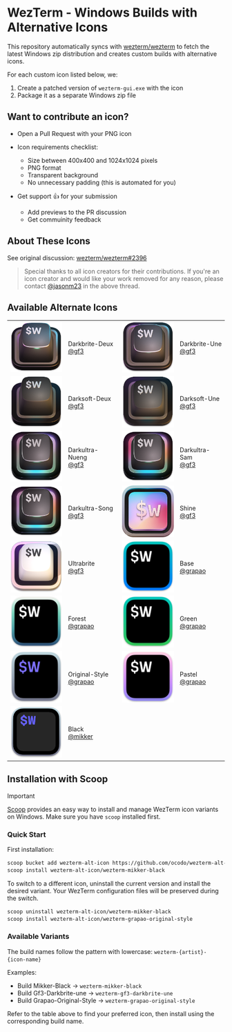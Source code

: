 # WezTerm - Windows Builds with Alternative Icons

This repository automatically syncs with [wezterm/wezterm](https://github.com/wezterm/wezterm) to fetch the latest Windows zip distribution and creates custom builds with alternative icons.

For each custom icon listed below, we:
1. Create a patched version of `wezterm-gui.exe` with the icon
2. Package it as a separate Windows zip file

## Want to contribute an icon?

- Open a Pull Request with your PNG icon
- Icon requirements checklist:
  - Size between 400x400 and 1024x1024 pixels
  - PNG format
  - Transparent background
  - No unnecessary padding (this is automated for you)

- Get support 👍 for your submission
  - Add previews to the PR discussion
  - Get commuinity feedback

## About These Icons

See original discussion: [wezterm/wezterm#2396](https://github.com/wezterm/wezterm/issues/2396)

> Special thanks to all icon creators for their contributions.
> If you're an icon creator and would like your work removed for any reason, please contact [@jasonm23](https://github.com/jasonm23) in the above thread.

## Available Alternate Icons

| | | | |
|-|-|-|-|
| <img src="alt-icons/wezterm-icon-Gf3-Darkbrite-deux.png" width="128" alt="Darkbrite-Deux Icon"> | Darkbrite-Deux <br /> [@gf3](https://github.com/gf3) | <img src="alt-icons/wezterm-icon-Gf3-Darkbrite-une.png" width="128" alt="Darkbrite-Une Icon"> | Darkbrite-Une <br /> [@gf3](https://github.com/gf3) |
| <img src="alt-icons/wezterm-icon-Gf3-Darksoft-deux.png" width="128" alt="Darksoft-Deux Icon"> | Darksoft-Deux <br /> [@gf3](https://github.com/gf3) | <img src="alt-icons/wezterm-icon-Gf3-Darksoft-une.png" width="128" alt="Darksoft-Une Icon"> | Darksoft-Une <br /> [@gf3](https://github.com/gf3) |
| <img src="alt-icons/wezterm-icon-Gf3-Darkultra-nueng.png" width="128" alt="Darkultra-Nueng Icon"> | Darkultra-Nueng <br /> [@gf3](https://github.com/gf3) | <img src="alt-icons/wezterm-icon-Gf3-Darkultra-sam.png" width="128" alt="Darkultra-Sam Icon"> | Darkultra-Sam <br /> [@gf3](https://github.com/gf3) |
| <img src="alt-icons/wezterm-icon-Gf3-Darkultra-song.png" width="128" alt="Darkultra-Song Icon"> | Darkultra-Song <br /> [@gf3](https://github.com/gf3) | <img src="alt-icons/wezterm-icon-Gf3-Shine.png" width="128" alt="Shine Icon"> | Shine <br /> [@gf3](https://github.com/gf3) |
| <img src="alt-icons/wezterm-icon-Gf3-Ultrabrite.png" width="128" alt="Ultrabrite Icon"> | Ultrabrite <br /> [@gf3](https://github.com/gf3) | <img src="alt-icons/wezterm-icon-Grapao-Base.png" width="128" alt="Base Icon"> | Base <br /> [@grapao](https://github.com/grapao) |
| <img src="alt-icons/wezterm-icon-Grapao-Forest.png" width="128" alt="Forest Icon"> | Forest <br /> [@grapao](https://github.com/grapao) | <img src="alt-icons/wezterm-icon-Grapao-Green.png" width="128" alt="Green Icon"> | Green <br /> [@grapao](https://github.com/grapao) |
| <img src="alt-icons/wezterm-icon-Grapao-Original-Style.png" width="128" alt="Original-Style Icon"> | Original-Style <br /> [@grapao](https://github.com/grapao) | <img src="alt-icons/wezterm-icon-Grapao-Pastel.png" width="128" alt="Pastel Icon"> | Pastel <br /> [@grapao](https://github.com/grapao) |
| <img src="alt-icons/wezterm-icon-Mikker-Black.png" width="128" alt="Black Icon"> | Black <br /> [@mikker](https://github.com/mikker) |  |  |

## Installation with Scoop

> [!IMPORTANT]
> [Scoop](https://scoop.sh/) provides an easy way to install and manage WezTerm icon variants on Windows.
> Make sure you have `scoop` installed first.

### Quick Start

First installation:

```sh
scoop bucket add wezterm-alt-icon https://github.com/ocodo/wezterm-alt-windows-icon-builds.git
scoop install wezterm-alt-icon/wezterm-mikker-black
```

To switch to a different icon, uninstall the current version and install the desired variant. Your WezTerm configuration files will be preserved during the switch.

```sh
scoop uninstall wezterm-alt-icon/wezterm-mikker-black
scoop install wezterm-alt-icon/wezterm-grapao-original-style
```

### Available Variants

The build names follow the pattern with lowercase: `wezterm-{artist}-{icon-name}`

Examples:

- Build Mikker-Black → `wezterm-mikker-black`
- Build Gf3-Darkbrite-une → `wezterm-gf3-darkbrite-une`
- Build Grapao-Original-Style → `wezterm-grapao-original-style`

Refer to the table above to find your preferred icon, then install using the corresponding build name.




